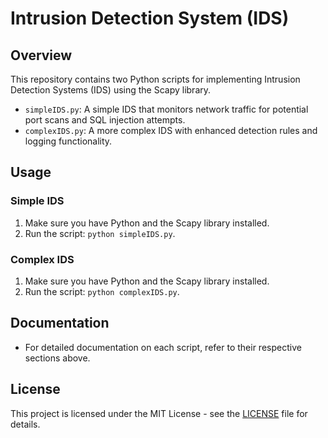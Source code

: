 # Intrusion Detection System (IDS)

## Overview
This repository contains two Python scripts for implementing Intrusion Detection Systems (IDS) using the Scapy library.

- `simpleIDS.py`: A simple IDS that monitors network traffic for potential port scans and SQL injection attempts.
- `complexIDS.py`: A more complex IDS with enhanced detection rules and logging functionality.

## Usage
### Simple IDS
1. Make sure you have Python and the Scapy library installed.
2. Run the script: `python simpleIDS.py`.

### Complex IDS
1. Make sure you have Python and the Scapy library installed.
2. Run the script: `python complexIDS.py`.

## Documentation
- For detailed documentation on each script, refer to their respective sections above.

## License
This project is licensed under the MIT License - see the [LICENSE](LICENSE) file for details.
